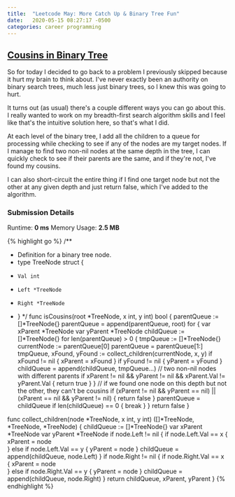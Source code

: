 ```yaml
---
title:  "Leetcode May: More Catch Up & Binary Tree Fun"
date:   2020-05-15 08:27:17 -0500
categories: career programming
---
```

## [Cousins in Binary Tree](https://leetcode.com/problems/cousins-in-binary-tree/)

So for today I decided to go back to a problem I previously skipped because it hurt my brain to think about.  I've never exactly 
been an authority on binary search trees, much less just binary trees, so I knew this was going to hurt.

It turns out (as usual) there's a couple different ways you can go about this.  I really wanted to work on my breadth-first search 
algorithm skills and I feel like that's the intuitive solution here, so that's what I did.

At each level of the binary tree, I add all the children to a queue for processing while checking to see if any of the nodes are my target nodes. 
If I manage to find two non-nil nodes at the same depth in the tree, I can quickly check to see if their parents are the same, and if they're not, 
I've found my cousins.  

I can also short-circuit the entire thing if I find one target node but not the other at any given depth and just return false, which I've added to the algorithm.


### Submission Details
Runtime: **0 ms**
Memory Usage: **2.5 MB**

{% highlight go %}
/**
 * Definition for a binary tree node.
 * type TreeNode struct {
 *     Val int
 *     Left *TreeNode
 *     Right *TreeNode
 * }
 */
func isCousins(root *TreeNode, x int, y int) bool {
    parentQueue := []*TreeNode{}
    parentQueue = append(parentQueue, root)
    for {
        var xParent *TreeNode
        var yParent *TreeNode
        childQueue := []*TreeNode{}
        for len(parentQueue) > 0 {
            tmpQueue := []*TreeNode{}
            currentNode := parentQueue[0]
            parentQueue = parentQueue[1:]
            tmpQueue, xFound, yFound := collect_children(currentNode, x, y)
            if xFound != nil {
                xParent = xFound
            }
            if yFound != nil {
                yParent = yFound
            }
            childQueue = append(childQueue, tmpQueue...)
            // two non-nil nodes with different parents
            if xParent != nil && yParent != nil && xParent.Val != yParent.Val {
                return true
            }
        }
        // if we found one node on this depth but not the other, they can't be cousins
        if (xParent != nil && yParent == nil) || (xParent == nil && yParent != nil) {
            return false
        }
        parentQueue = childQueue
        if len(childQueue) == 0 {
            break
        }
    }
    return false
}

func collect_children(node *TreeNode, x int, y int) ([]*TreeNode, *TreeNode, *TreeNode) {
    childQueue := []*TreeNode{}
    var xParent *TreeNode
    var yParent *TreeNode
    if node.Left != nil {
        if node.Left.Val == x {
            xParent = node    
        } else if node.Left.Val == y {
            yParent = node
        }
        childQueue = append(childQueue, node.Left)
    }
    if node.Right != nil {
        if node.Right.Val == x {
            xParent = node    
        } else if node.Right.Val == y {
            yParent = node
        }
        childQueue = append(childQueue, node.Right)
    }
    return childQueue, xParent, yParent
}
{% endhighlight %}
